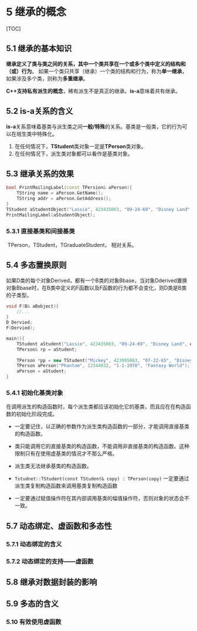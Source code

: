 # 5 继承的概念

[TOC]



## 5.1 继承的基本知识

​	**继承定义了类与类之间的关系，其中一个类共享在一个或多个类中定义的结构和（或）行为**。 如果一个类只共享（继承）一个类的结构和行为，称为**单一继承**，如果涉及多个类，则称为**多重继承**。

​	**C++支持私有派生的概念**，稀有派生不是真正的继承。**is-a**意味着共有继承。

## 5.2 is-a关系的含义

​	**is-a**关系意味着基类与派生类之间**一般/特殊**的关系。基类是一般类，它的行为可以在培生类中特殊化。

1. 在任何情况下，**TStudent**类对象一定是**TPerson**类对象。
2. 在任何情况下，派生类对象都可以看作是基类对象。

## 5.3 继承关系的效果

```c++
bool PrintMailingLabel(const TPersion& aPerson){
    TString name = aPerson.GetName();
    TString addr = aPerson.GetAddress();
}
TStudent aStudentObject("Lassie", 423435063, "09-24-69", "Disney Land", eFullTime, eArts);
PrintMailingLabel(aStudentObject);
```

### 5.3.1 直接基类和间接基类

​	TPerson，TStudent，TGraduateStudent， 相对关系。

## 5.4 多态置换原则

​	如果D类的每个对象Derived，都有一个B类的对象Bbase，当对象Dderived置换对象Bbase时，在B类中定义的F函数以及F函数的行为都不会变化，则D类是B类的子类型。

```C++
void F(B& aBobject){
    //...
}
D Dervied;
F(Dervied);
```

```c++
main(){
    TStudent aStudent("Lassie", 423435063, "09-24-69", "Disney Land", eFullTime, eArts);
	TPerson& rp = aStudent;
    
    TPerson *pp = new TStudent("Mickey", 423995063, "07-22-65", "Disney Land", eFullTime, eArts);
    TPerson aPerson("Phantom", 12344032, "1-1-1970", "Fantasy World");
    aPerson = aStudent;
}
```

### 5.4.1 初始化基类对象

​	在调用派生的构造函数时，每个派生类都应该初始化它的基类，而且应在在构造函数的初始化阶段完成。

* 一定要记住，以正确的参数作为派生类构造函数的一部分，才能调用直接基类的构造函数。

* 类只能调用它的直接基类的构造函数，不能调用非直接基类的构造函数。这种限制只有在使用虚基类的情况才不那么严格。

* 派生类无法继承基类的构造函数。

* `Tstudnet::TStudent(const TStudent& copy) : TPerson(copy)` 一定要通过派生类复制构造函数来调用基类复制构造函数

* 一定要通过赋值操作符在其内部调用基类的幅值操作符，否则对象的状态会不一致。

## 5.7 动态绑定、虚函数和多态性

### 5.7.1 动态绑定的含义

### 5.7.2 动态绑定的支持——虚函数

## 5.8 继承对数据封装的影响

## 5.9 多态的含义

### 5.10 有效使用虚函数



